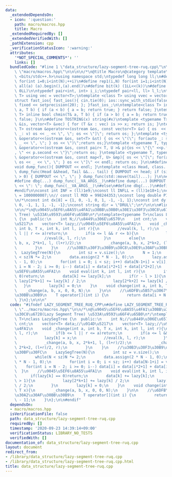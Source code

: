 ```yaml
---
data:
  _extendedDependsOn:
  - icon: ':question:'
    path: macro/macros.hpp
    title: Macro
  _extendedRequiredBy: []
  _extendedVerifiedWith: []
  _pathExtension: cpp
  _verificationStatusIcon: ':warning:'
  attributes:
    '*NOT_SPECIAL_COMMENTS*': ''
    links: []
  bundledCode: "#line 1 \"data_structure/lazy-segment-tree-ruq.cpp\"\n\n\n#line 1\
    \ \"macro/macros.hpp\"\n\n\n\n/*\n@title Macro\n@category template\n*/\n#include\
    \ <bits/stdc++.h>\nusing namespace std;\ntypedef long long ll;\n#define rep(i,N)\
    \ for(int i=0;i<int(N);++i)\n#define rep1(i,N) for(int i=1;i<int(N);++i)\n#define\
    \ all(a) (a).begin(),(a).end()\n#define bit(k) (1LL<<(k))\n#define SUM(v) accumulate(all(v),\
    \ 0LL)\n\ntypedef pair<int, int> i_i;\ntypedef pair<ll, ll> l_l;\ntemplate <class\
    \ T> using vec = vector<T>;\ntemplate <class T> using vvec = vector<vec<T>>;\n\
    struct fast_ios{ fast_ios(){ cin.tie(0); ios::sync_with_stdio(false); cout <<\
    \ fixed << setprecision(20); }; }fast_ios_;\n\ntemplate<class T> inline bool chmax(T&\
    \ a, T b) { if (a < b) { a = b; return true; } return false; }\ntemplate<class\
    \ T> inline bool chmin(T& a, T b) { if (a > b) { a = b; return true; } return\
    \ false; }\n\n#define TOSTRING(x) string(#x)\ntemplate <typename T> istream &operator>>(istream\
    \ &is, vector<T> &vec) { for (T &x : vec) is >> x; return is; }\ntemplate <typename\
    \ T> ostream &operator<<(ostream &os, const vector<T> &v) { os  << \"[\"; for(auto\
    \ _: v) os << _ << \", \"; os << \"]\"; return os; };\ntemplate <typename T> ostream\
    \ &operator<<(ostream &os, set<T> &st) { os << \"(\"; for(auto _: st) { os <<\
    \ _ << \", \"; } os << \")\";return os;}\ntemplate <typename T, typename U> ostream\
    \ &operator<<(ostream &os, const pair< T, U >& p){os << \"{\" <<p.first << \"\
    , \" << p.second << \"}\";return os; }\ntemplate <typename T, typename U> ostream\
    \ &operator<<(ostream &os, const map<T, U> &mp){ os << \"[\"; for(auto _: mp){\
    \ os << _ << \", \"; } os << \"]\" << endl; return os; }\n\n#define DUMPOUT cerr\n\
    void dump_func(){ DUMPOUT << endl; }\ntemplate <class Head, class... Tail> void\
    \ dump_func(Head &&head, Tail &&... tail) { DUMPOUT << head; if (sizeof...(Tail)\
    \ > 0) { DUMPOUT << \", \"; } dump_func(std::move(tail)...); }\n\n#ifdef DEBUG\n\
    #define dbg(...) dump_func(__VA_ARGS__)\n#define dump(...) DUMPOUT << string(#__VA_ARGS__)\
    \ << \": \"; dump_func(__VA_ARGS__)\n#else\n#define dbg(...)\n#define dump(...)\n\
    #endif\n\nconst int INF = (ll)1e9;\nconst ll INFLL = (ll)1e18+1;\nconst ll MOD\
    \ = 1000000007;\n// const ll MOD = 998244353;\nconst long double PI = acos(-1.0);\n\
    \n/*\nconst int dx[8] = {1, 0, -1, 0, 1, -1, -1, 1};\nconst int dy[8] = {0, 1,\
    \ 0, -1, 1, 1, -1, -1};\nconst string dir = \"DRUL\";\n*/\n\n\n#line 4 \"data_structure/lazy-segment-tree-ruq.cpp\"\
    \n\n/*\n@\u9045\u5EF6\u8A55\u4FA1\u30BB\u30B0\u30E1\u30F3\u30C8\u6728(Lazy Segment\
    \ Tree) \u533A\u9593\u66F4\u65B0\n*/\ntemplate<typename T>\nclass LazySegTree\
    \ {\n  public:\n    int N;//\u8449\u306E\u6570\n    int cnt;\n    vector<T> data;//\u914D\
    \u5217\n    vector<T> lazy;//\u9045\u5EF6\u8A55\u4FA1\n    void _change(int a,\
    \ int b, T x, int k, int l, int r){\n        //eval(k, l, r);\n        if(b <=\
    \ l || r <= a)return;\n        if(a <= l && r <= b){\n            lazy[k] = x;\n\
    \            //eval(k, l, r);\n        }\n        else{\n            _change(a,\
    \ b, x, 2*k+1, l, (l+r)/2);\n            _change(a, b, x, 2*k+2, (l+r)/2, r);\n\
    \        }\n    }\n    //\u30B3\u30F3\u30B9\u30C8\u30E9\u30AF\u30BF\u30FC\n  \
    \  LazySegTree(N){\n        int sz = v.size();\n        N = 1;\n        while(N\
    \ < sz)N *= 2;\n        data.assign(2 * N - 1, 0);\n        lazy.assign(2 * N\
    \ - 1, 0);\n        for(int i = 0; i < sz; i++) data[N-1+i] = v[i];\n        for(int\
    \ i = N - 2; i >= 0; i--) data[i] = data[i*2+1] + data[i*2+2];\n    }\n    //\u9045\
    \u5EF6\u8A55\u4FA1\n    void eval(int k, int l, int r){\n        if(lazy[k] ==\
    \ 0)return;\n        data[k] += lazy[k];\n        if(r - l > 1){\n           \
    \ lazy[2*k+1] += lazy[k] / 2;\n            lazy[2*k+2] += lazy[k] / 2;\n     \
    \   }\n        lazy[k] = 0;\n    }\n    void change(int a, int b, T x){\n    \
    \    _change(a, b, x, 0, 0, N);\n    }\n\n    //\u6DFB\u5B57\u3067\u30A2\u30AF\
    \u30BB\u30B9\n    T operator[](int i) {\n        return data[i + N - 1];\n   \
    \ }\n};\n\n\n"
  code: "#ifndef LAZY_SEGMENT_TREE_RUQ_CPP\n#define LAZY_SEGMENT_TREE_RUQ_CPP\n#include\
    \ \"../macro/macros.hpp\"\n\n/*\n@\u9045\u5EF6\u8A55\u4FA1\u30BB\u30B0\u30E1\u30F3\
    \u30C8\u6728(Lazy Segment Tree) \u533A\u9593\u66F4\u65B0\n*/\ntemplate<typename\
    \ T>\nclass LazySegTree {\n  public:\n    int N;//\u8449\u306E\u6570\n    int\
    \ cnt;\n    vector<T> data;//\u914D\u5217\n    vector<T> lazy;//\u9045\u5EF6\u8A55\
    \u4FA1\n    void _change(int a, int b, T x, int k, int l, int r){\n        //eval(k,\
    \ l, r);\n        if(b <= l || r <= a)return;\n        if(a <= l && r <= b){\n\
    \            lazy[k] = x;\n            //eval(k, l, r);\n        }\n        else{\n\
    \            _change(a, b, x, 2*k+1, l, (l+r)/2);\n            _change(a, b, x,\
    \ 2*k+2, (l+r)/2, r);\n        }\n    }\n    //\u30B3\u30F3\u30B9\u30C8\u30E9\u30AF\
    \u30BF\u30FC\n    LazySegTree(N){\n        int sz = v.size();\n        N = 1;\n\
    \        while(N < sz)N *= 2;\n        data.assign(2 * N - 1, 0);\n        lazy.assign(2\
    \ * N - 1, 0);\n        for(int i = 0; i < sz; i++) data[N-1+i] = v[i];\n    \
    \    for(int i = N - 2; i >= 0; i--) data[i] = data[i*2+1] + data[i*2+2];\n  \
    \  }\n    //\u9045\u5EF6\u8A55\u4FA1\n    void eval(int k, int l, int r){\n  \
    \      if(lazy[k] == 0)return;\n        data[k] += lazy[k];\n        if(r - l\
    \ > 1){\n            lazy[2*k+1] += lazy[k] / 2;\n            lazy[2*k+2] += lazy[k]\
    \ / 2;\n        }\n        lazy[k] = 0;\n    }\n    void change(int a, int b,\
    \ T x){\n        _change(a, b, x, 0, 0, N);\n    }\n\n    //\u6DFB\u5B57\u3067\
    \u30A2\u30AF\u30BB\u30B9\n    T operator[](int i) {\n        return data[i + N\
    \ - 1];\n    }\n};\n\n#endif"
  dependsOn:
  - macro/macros.hpp
  isVerificationFile: false
  path: data_structure/lazy-segment-tree-ruq.cpp
  requiredBy: []
  timestamp: '2020-09-23 14:39:14+09:00'
  verificationStatus: LIBRARY_NO_TESTS
  verifiedWith: []
documentation_of: data_structure/lazy-segment-tree-ruq.cpp
layout: document
redirect_from:
- /library/data_structure/lazy-segment-tree-ruq.cpp
- /library/data_structure/lazy-segment-tree-ruq.cpp.html
title: data_structure/lazy-segment-tree-ruq.cpp
---
```

